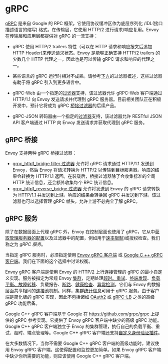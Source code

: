 # gRPC

[gRPC](http://www.grpc.io) 是来自 Google 的 RPC 框架。它使用协议缓冲区作为底层序列化 /IDL(接口描述语言的缩写) 格式。在传输层，它使用 HTTP/2 进行请求/响应复用。Envoy 在传输层和应用层都提供对 gRPC 的一流支持：

- gRPC 使用 HTTP/2 trailers 特性（可以在 HTTP 请求和响应报文后追加 HTTP Header)来传送请求状态。Envoy 是能够正确支持 HTTP/2 trailers 的少数几个 HTTP 代理之一，因此也是可以传输 gRPC 请求和响应的代理之一。

- 某些语言的 gRPC 运行时相对不成熟。请参考[下方](#gRPC-桥接)的过滤器概述，这些过滤器有助于将 gRPC 引入到更多语言中。

- gRPC-Web 由一个指定的[过滤器](../../configuration/http_filters/grpc_web_filter.md#config-http-filters-grpc-web)支持，该过滤器允许 gRPC-Web 客户端通过 HTTP/1.1 向 Envoy 发送请求并代理到 gRPC 服务器。目前相关团队正在积极开发中，预计它将成为 gRPC [桥接过滤器](../../configuration/http_filters/grpc_http1_bridge_filter.md#config-http-filters-grpc-bridge)的后续产品。

- gRPC-JSON 转码器由一个指定的[过滤器](../../configuration/http_filters/grpc_json_transcoder_filter.md#config-http-filters-grpc-json-transcoder)支持，该过滤器允许 RESTful JSON API 客户端通过 HTTP 向 Envoy 发送请求并获取代理到 gRPC 服务。

## gRPC 桥接

Envoy 支持两种 gRPC 桥接过滤器：

- [grpc_http1_bridge filter 过滤器](https://www.envoyproxy.io/docs/envoy/latest/configuration/http/http_filters/grpc_http1_bridge_filter#config-http-filters-grpc-bridge) 允许将 gRPC 请求通过 HTTP/1.1 发送到 Envoy，然后 Envoy 将请求转换为 HTTP/2 以传输到目标服务器。响应的结果会转换为 HTTP/1.1 返回。在装载后，桥接过滤器除了会收集标准的全局 HTTP 统计信息，还会额外收集每个 RPC 统计信息。
- [grpc_http1_reverse_bridge 过滤器](https://www.envoyproxy.io/docs/envoy/latest/configuration/http/http_filters/grpc_http1_reverse_bridge_filter#config-http-filters-grpc-http1-reverse-bridge) 允许将发送到 Envoy 的 gRPC 请求转换为 HTTP/1.1 并发送到上游。响应的结果会转换回 gRPC 并发送到下游。该过滤器也可以选择管理 gRPC 帧头，允许上游不必完全了解 gRPC。

## gRPC 服务

除了在数据层面上代理 gRPC 外，Envoy 在控制层面也使用了 gRPC，它从中[获取管理服务器的配置](https://www.envoyproxy.io/docs/envoy/latest/configuration/overview/overview#config-overview)以及过滤器中的配置，例如用于[速率限制](../../configuration/http_filters/rate_limit_filter.md#config-http-filters-rate-limit))或授权检查。我们称之为 *gRPC 服务*。

当指定 gRPC 服务时，必须指定使用 [Envoy gRPC 客户端](https://www.envoyproxy.io/docs/envoy/latest/api-v3/config/core/v3/grpc_service.proto#envoy-v3-api-field-config-core-v3-grpcservice-envoy-grpc) 或 [Google C ++ gRPC 客户端](https://www.envoyproxy.io/docs/envoy/latest/api-v3/config/core/v3/grpc_service.proto#envoy-v3-api-field-config-core-v3-grpcservice-google-grpc)。我们在下面的这个选择中讨论权衡。

Envoy gRPC 客户端是使用 Envoy 的 HTTP/2 上行连接管理的 gRPC 的最小自定义实现。服务被指定为常规 Envoy [集群](cluster_manager.md#arch-overview-cluster-manager)，定期处理[超时、重试](http_connection_management.md#arch-overview-http-conn-man)、[终端发现](dynamic_configuration.md#arch-overview-dynamic-config-sds)、[负载平衡、故障转移](load_balancing.md#arch-overview-load-balancing)、负载报告、[断路](circuit_breaking.md#arch-overview-circuit-break)、[健康检查](health_checking.md#arch-overview-health-checking)、[异常检测](connection_pooling.md#arch-overview-conn-pool)。它们与 Envoy 的数据层面共享相同的[连接池](connection_pooling.md#arch-overview-conn-pool)机制。同样，集群[统计信息](statistics.md#arch-overview-statistics)可用于 gRPC 服务。由于客户端是简化版的 gRPC 实现，因此不包括诸如 [OAuth2](https://oauth.net/2/) 或 [gRPC-LB](https://grpc.io/blog/loadbalancing) 之类的高级 gRPC 功能后备。

Google C++ gRPC 客户端基于 Google 在 <https://github.com/grpc/grpc> 上提供的 gRPC 参考实现。它提供了 Envoy gRPC 客户端中缺少的高级 gRPC 功能。Google C++ gRPC 客户端独立于 Envoy 的集群管理，执行自己的负载平衡、重试、超时、端点管理等。Google C++ gRPC 客户端还支持[自定义身份验证插件](https://grpc.io/docs/guides/auth.md#extending-grpc-to-support-other-authentication-mechanisms)。

在大多数情况下，当你不需要 Google C++ gRPC 客户端的高级功能时，建议使用 Envoy gRPC 客户端。这使得配置和监控更加简单。如果 Envoy gRPC 客户端中缺少你所需要的功能，则应该使用 Google C++ gRPC 客户端。
